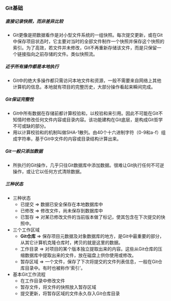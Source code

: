 ### Git基础
##### 直接记录快照，而非差异比较
- Git更像是把数据看作是对小型文件系统的一组快照。每次提交更新，或在Git中保存项目状态时，它主要对当时的全部文件制作一个快照并保存这个快照的索引。为了高效，若文件并未修改，Git不再重新存储该文件，而是只保留一个链接指向之前存储的文件。类似快照流。

##### 近乎所有操作都是本地执行
- Git中的绝大多操作都只需访问本地文件和资源，一般不需要来自网络上其他计算机的信息。本地就有项目的完整历史，大部分操作看起来瞬间完成。

##### Git保证完整性
- Git中所有数据在存储前都计算校验和，以校验和来引用。因此不可能在Git不知情时修改任何文件内容或目录内容。该功能建构在Git底层，是构成Git哲学不可或缺的部分。
- 用以计算校验和的机制叫做SHA-1散列。由40个十六进制字符（0-9和a-f）组成字符串，基于Git中文件的内容或目录结构计算出来。

##### Git一般只添加数据
- 所执行的Git操作，几乎只往Git数据库中添加数据。很难让Git执行任何不可逆操作，或让它以任何方式清除数据。

##### 三种状态
- 三种状态
	- 已提交	=>	数据已安全保存在本地数据库中
	- 已修改	=>	修改文件，尚未保存到数据库中
	- 已暂存	=>	对某已修改文件的当前版本做了标记，使其包含在下次提交的快照中。
- 三个工作区域
	- **Git仓库**	=>	保存项目元数据及对象数据库的地方，是Git中最重要的部分，从其它计算机克隆仓库时，拷贝的就是这里的数据。
	- 工作目录	=>	对项目的某个版本独立提取出来的内容。这些从Git仓库的压缩数据库中提取出来的文件，放在磁盘上供你使用或修改。
	- 暂存区域	=>	一个文件，保存了下次将提交的文件列表信息，一般在Git仓库目录中。有时也被称作‘索引’。
- 基本Git工作流程
	- 在工作目录中修改文件
	- 暂存文件，将文件的快照放入暂存区域
	- 提交更新，将暂存区域的文件永久存入Git仓库目录